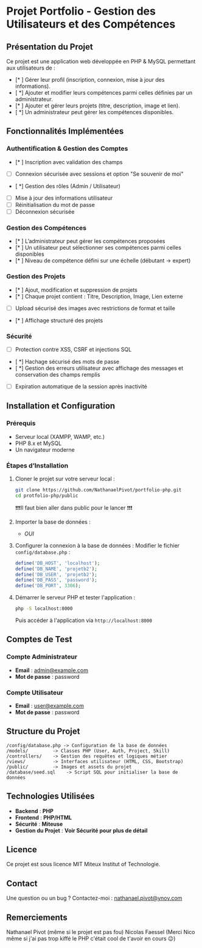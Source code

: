# Projet Portfolio - Gestion des Utilisateurs et des Compétences

## Présentation du Projet
Ce projet est une application web développée en PHP & MySQL permettant aux utilisateurs de :
- [* ] Gérer leur profil (inscription, connexion, mise à jour des informations).
- [ *] Ajouter et modifier leurs compétences parmi celles définies par un administrateur.
- [* ] Ajouter et gérer leurs projets (titre, description, image et lien).
- [ *] Un administrateur peut gérer les compétences disponibles.

## Fonctionnalités Implémentées

### Authentification & Gestion des Comptes
- [* ] Inscription avec validation des champs
- [ ] Connexion sécurisée avec sessions et option "Se souvenir de moi"
- [ *] Gestion des rôles (Admin / Utilisateur)
- [ ] Mise à jour des informations utilisateur
- [ ] Réinitialisation du mot de passe
- [ ] Déconnexion sécurisée

### Gestion des Compétences
- [* ] L’administrateur peut gérer les compétences proposées
- [* ] Un utilisateur peut sélectionner ses compétences parmi celles disponibles
- [* ] Niveau de compétence défini sur une échelle (débutant → expert)

### Gestion des Projets
- [* ] Ajout, modification et suppression de projets
- [* ] Chaque projet contient : Titre, Description, Image, Lien externe
- [ ] Upload sécurisé des images avec restrictions de format et taille
- [* ] Affichage structuré des projets

### Sécurité
- [ ] Protection contre XSS, CSRF et injections SQL
- [ *] Hachage sécurisé des mots de passe
- [ *] Gestion des erreurs utilisateur avec affichage des messages et conservation des champs remplis
- [ ] Expiration automatique de la session après inactivité

## Installation et Configuration

### Prérequis
- Serveur local (XAMPP, WAMP, etc.)
- PHP 8.x et MySQL
- Un navigateur moderne

### Étapes d’Installation
1. Cloner le projet sur votre serveur local :
   ```sh
   git clone https://github.com/NathanaelPivot/portfolio-php.git
   cd protfolio-php/public
   ```
   ❗❗❗Il faut bien aller dans public pour le lancer ❗❗❗
2. Importer la base de données :
    - *OUI*

3. Configurer la connexion à la base de données :
   Modifier le fichier `config/database.php` :
   ```php
   define('DB_HOST', 'localhost');
   define('DB_NAME', 'projetb2');
   define('DB_USER', 'projetb2');
   define('DB_PASS', 'password');
   define('DB_PORT', 3306);
   ```

4. Démarrer le serveur PHP et tester l'application :
   ```sh
   php -S localhost:8000
   ```
   Puis accéder à l'application via `http://localhost:8000`

## Comptes de Test

### Compte Administrateur
- **Email** : admin@example.com
- **Mot de passe** : password

### Compte Utilisateur
- **Email** : user@example.com
- **Mot de passe** : password

## Structure du Projet

```
/config/database.php -> Configuration de la base de données
/models/         -> Classes PHP (User, Auth, Project, Skill)
/controllers/    -> Gestion des requêtes et logiques métier
/views/          -> Interfaces utilisateur (HTML, CSS, Bootstrap)
/public/         -> Images et assets du projet
/database/seed.sql    -> Script SQL pour initialiser la base de données
```

## Technologies Utilisées
- **Backend** : **PHP**
- **Frontend** : **PHP/HTML**
- **Sécurité** : **Miteuse**
- **Gestion du Projet** : **Voir Sécurité pour plus de détail**

## Licence
Ce projet est sous licence MIT Miteux Institut of Technologie.

## Contact
Une question ou un bug ? Contactez-moi : nathanael.pivot@ynov.com

## Remerciements

Nathanael Pivot (même si le projet est pas fou)
Nicolas Faessel (Merci Nico même si j'ai pas trop kiffé le PHP c'était cool de t'avoir en cours 😉)
